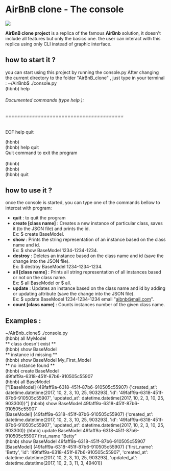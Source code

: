 # AirBnB clone - The console

![](https://upload.wikimedia.org/wikipedia/commons/6/69/Airbnb_Logo_Bélo.svg)

**AirBnB clone project**  is a replica of the famous **AirBnb** solution, it doesn't include all features but only the basics one. the user can interact with this replica using only CLI instead of graphic interface.

## how to start it ?

you can start using this project by running the console.py
After changing the current directory to the folder "AirBnB_clone" , just type in your terminal :
~/AirBnb$ ./console.py\
(hbnb) help

###### Documented commands (type help <topic>):
###### ========================================
EOF  help  quit

(hbnb) \
(hbnb) help quit\
Quit command to exit the program\
\
(hbnb) \
(hbnb) \
(hbnb) quit


## how to use it ?

once the console is started, you can type one of the commands bellow to intercat with program:
- **quit** : to quit the program
- **create [class name]** : Creates a new instance of particular class, saves it (to the JSON file) and prints the id.\
  Ex: $ create BaseModel.
-  **show** : Prints the string representation of an instance based on the class name and id.\
   Ex: $ show BaseModel 1234-1234-1234.
- **destroy** : Deletes an instance based on the class name and id (save the change into the JSON file).\
   Ex: $ destroy BaseModel 1234-1234-1234.
- **all [class name]** : Prints all string representation of all instances based or not on the class name.\
   Ex: $ all BaseModel or $ all.
- **update** :  Updates an instance based on the class name and id by adding or updating attribute (save the change into the JSON file).\
 Ex: $ update BaseModel 1234-1234-1234 email "aibnb@mail.com".
- **count [class name]** : Counts instances number of the given class name.
## Examples :
~/AirBnb_clone$ ./console.py\
(hbnb) all MyModel\
** class doesn't exist **\
(hbnb) show BaseModel\
** instance id missing **\
(hbnb) show BaseModel My_First_Model\
** no instance found **\
(hbnb) create BaseModel\
49faff9a-6318-451f-87b6-910505c55907\
(hbnb) all BaseModel\
["[BaseModel] (49faff9a-6318-451f-87b6-910505c55907) {'created_at': datetime.datetime(2017, 10, 2, 3, 10, 25, 903293), 'id': '49faff9a-6318-451f-87b6-910505c55907', 'updated_at': datetime.datetime(2017, 10, 2, 3, 10, 25, 903300)}"]
(hbnb) show BaseModel 49faff9a-6318-451f-87b6-910505c55907\
[BaseModel] (49faff9a-6318-451f-87b6-910505c55907) {'created_at': datetime.datetime(2017, 10, 2, 3, 10, 25, 903293), 'id': '49faff9a-6318-451f-87b6-910505c55907', 'updated_at': datetime.datetime(2017, 10, 2, 3, 10, 25, 903300)}
(hbnb) update BaseModel 49faff9a-6318-451f-87b6-910505c55907 first_name "Betty"\
(hbnb) show BaseModel 49faff9a-6318-451f-87b6-910505c55907\
[BaseModel] (49faff9a-6318-451f-87b6-910505c55907) {'first_name': 'Betty', 'id': '49faff9a-6318-451f-87b6-910505c55907', 'created_at': datetime.datetime(2017, 10, 2, 3, 10, 25, 903293), 'updated_at': datetime.datetime(2017, 10, 2, 3, 11, 3, 49401)}
